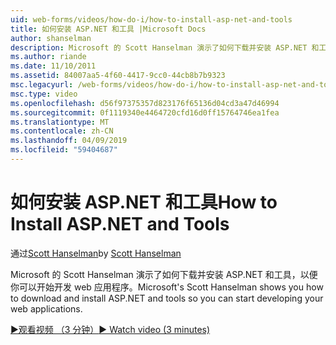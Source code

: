 ```yaml
---
uid: web-forms/videos/how-do-i/how-to-install-asp-net-and-tools
title: 如何安装 ASP.NET 和工具 |Microsoft Docs
author: shanselman
description: Microsoft 的 Scott Hanselman 演示了如何下载并安装 ASP.NET 和工具，以便你可以开始开发 web 应用程序。
ms.author: riande
ms.date: 11/10/2011
ms.assetid: 84007aa5-4f60-4417-9cc0-44cb8b7b9323
msc.legacyurl: /web-forms/videos/how-do-i/how-to-install-asp-net-and-tools
msc.type: video
ms.openlocfilehash: d56f97375357d823176f65136d04cd3a47d46994
ms.sourcegitcommit: 0f1119340e4464720cfd16d0ff15764746ea1fea
ms.translationtype: MT
ms.contentlocale: zh-CN
ms.lasthandoff: 04/09/2019
ms.locfileid: "59404687"
---
```

# <a name="how-to-install-aspnet-and-tools"></a><span data-ttu-id="b0cba-103">如何安装 ASP.NET 和工具</span><span class="sxs-lookup"><span data-stu-id="b0cba-103">How to Install ASP.NET and Tools</span></span>

<span data-ttu-id="b0cba-104">通过[Scott Hanselman](https://github.com/shanselman)</span><span class="sxs-lookup"><span data-stu-id="b0cba-104">by [Scott Hanselman](https://github.com/shanselman)</span></span>

<span data-ttu-id="b0cba-105">Microsoft 的 Scott Hanselman 演示了如何下载并安装 ASP.NET 和工具，以便你可以开始开发 web 应用程序。</span><span class="sxs-lookup"><span data-stu-id="b0cba-105">Microsoft's Scott Hanselman shows you how to download and install ASP.NET and tools so you can start developing your web applications.</span></span>

[<span data-ttu-id="b0cba-106">&#9654;观看视频 （3 分钟）</span><span class="sxs-lookup"><span data-stu-id="b0cba-106">&#9654; Watch video (3 minutes)</span></span>](https://channel9.msdn.com/Blogs/ASP-NET-Site-Videos/how-to-install-asp-net-and-tools)
